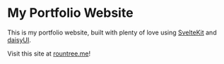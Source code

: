 # My Portfolio Website

This is my portfolio website, built with plenty of love using [SvelteKit](https://svelte.dev/) and [daisyUI](https://daisyui.com/).

Visit this site at [rountree.me](https://rountree.me)!
